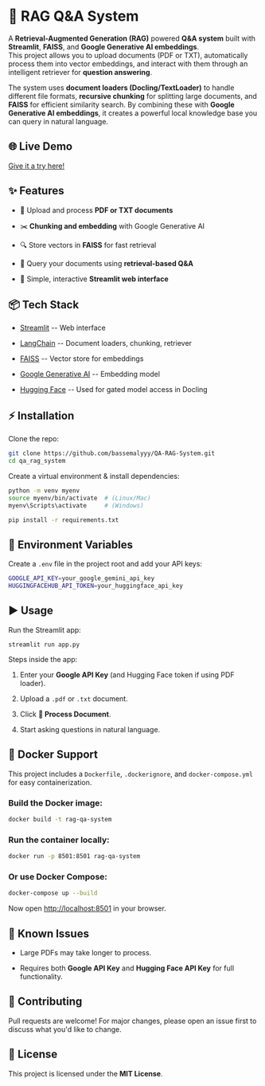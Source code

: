 📘 RAG Q&A System
=================

A **Retrieval-Augmented Generation (RAG)** powered **Q&A system** built with **Streamlit**, **FAISS**, and **Google Generative AI embeddings**.\
This project allows you to upload documents (PDF or TXT), automatically process them into vector embeddings, and interact with them through an intelligent retriever for **question answering**.

The system uses **document loaders (Docling/TextLoader)** to handle different file formats, **recursive chunking** for splitting large documents, and **FAISS** for efficient similarity search. By combining these with **Google Generative AI embeddings**, it creates a powerful local knowledge base you can query in natural language.

🌐 Live Demo
----------

[Give it a try here!](https://docs-rag-system.streamlit.app/)

✨ Features
----------

-   📂 Upload and process **PDF or TXT documents**

-   ✂️ **Chunking and embedding** with Google Generative AI

-   🔍 Store vectors in **FAISS** for fast retrieval

-   🤖 Query your documents using **retrieval-based Q&A**

-   🚀 Simple, interactive **Streamlit web interface**

📦 Tech Stack
-------------

-   [Streamlit](https://streamlit.io/) -- Web interface

-   [LangChain](https://www.langchain.com/) -- Document loaders, chunking, retriever

-   [FAISS](https://github.com/facebookresearch/faiss) -- Vector store for embeddings

-   [Google Generative AI](https://cloud.google.com/vertex-ai/generative-ai/docs/embeddings/get-text-embeddings) -- Embedding model

-   [Hugging Face](https://huggingface.co/) -- Used for gated model access in Docling

⚡ Installation
--------------

Clone the repo:
```bash
git clone https://github.com/bassemalyyy/QA-RAG-System.git
cd qa_rag_system
```

Create a virtual environment & install dependencies:

```bash
python -m venv myenv
source myenv/bin/activate  # (Linux/Mac)
myenv\Scripts\activate     # (Windows)

pip install -r requirements.txt
```

🔑 Environment Variables
------------------------

Create a `.env` file in the project root and add your API keys:
```bash
GOOGLE_API_KEY=your_google_gemini_api_key
HUGGINGFACEHUB_API_TOKEN=your_huggingface_api_key
```

▶️ Usage
--------

Run the Streamlit app:

`streamlit run app.py`

Steps inside the app:

1.  Enter your **Google API Key** (and Hugging Face token if using PDF loader).

2.  Upload a `.pdf` or `.txt` document.

3.  Click **🚀 Process Document**.

4.  Start asking questions in natural language.

🐳 Docker Support
----------------

This project includes a `Dockerfile`, `.dockerignore`, and `docker-compose.yml` for easy containerization.

### Build the Docker image:
```bash
docker build -t rag-qa-system
```

### Run the container locally:
```bash
docker run -p 8501:8501 rag-qa-system
```

### Or use Docker Compose:
```bash
docker-compose up --build
```

Now open <http://localhost:8501> in your browser.

🚧 Known Issues
---------------

-   Large PDFs may take longer to process.

-   Requires both **Google API Key** and **Hugging Face API Key** for full functionality.

🤝 Contributing
---------------

Pull requests are welcome! For major changes, please open an issue first to discuss what you'd like to change.

📜 License
----------

This project is licensed under the **MIT License**.